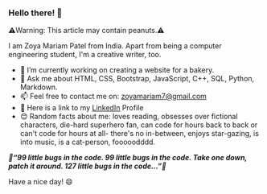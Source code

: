 ### Hello there! 👋

⚠️Warning: This article may contain peanuts.⚠️

I am Zoya Mariam Patel from India. Apart from being a computer engineering student, I'm a creative writer, too.

- 🔨 I’m currently working on creating a website for a bakery.
- 💬 Ask me about HTML, CSS, Bootstrap, JavaScript, C++, SQL, Python, Markdown.
- 📫 Feel free to contact me on: zoyamariam7@gmail.com
- 🔗 Here is a link to my [LinkedIn](https://linkedin.com/in/zoya-patel-570626213/) Profile
- 😊 Random facts about me: loves reading, obsesses over fictional characters, die-hard superhero fan, can code for hours back to back or can't code for hours at all- there's no in-between, enjoys star-gazing, is into music, is a cat-person, fooooodddd.

***📜“99 little bugs in the code. 99 little bugs in the code. Take one down, patch it around. 127 little bugs in the code…”📜***



Have a nice day! 😄
